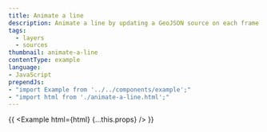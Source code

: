 ```yaml
---
title: Animate a line
description: Animate a line by updating a GeoJSON source on each frame.
tags:
  - layers
  - sources
thumbnail: animate-a-line
contentType: example
language:
- JavaScript
prependJs:
- "import Example from '../../components/example';"
- "import html from './animate-a-line.html';"
---
```


{{ <Example html={html} {...this.props} /> }}
